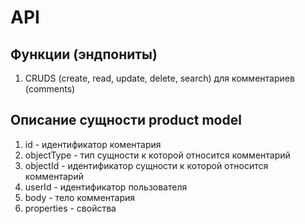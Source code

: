 # API

## Функции (эндпониты)

1. CRUDS (create, read, update, delete, search) для комментариев (comments)

## Описание сущности product model

1. id - идентификатор коментария
2. objectType - тип сущности к которой относится комментарий
3. objectId - идентификатор сущности к которой относится комментарий
4. userId - идентификатор пользователя
5. body - тело комментария
6. properties - свойства